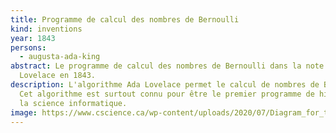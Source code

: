 ```yaml
---
title: Programme de calcul des nombres de Bernoulli
kind: inventions
year: 1843
persons:
  - augusta-ada-king
abstract: Le programme de calcul des nombres de Bernoulli dans la note G d'Ada
  Lovelace en 1843.
description: L'algorithme Ada Lovelace permet le calcul de nombres de Bernoulli.
  Cet algorithme est surtout connu pour être le premier programme de histoire de
  la science informatique.
image: https://www.cscience.ca/wp-content/uploads/2020/07/Diagram_for_the_computation_of_Bernoulli_numbers-1024x717.jpg
---
```

